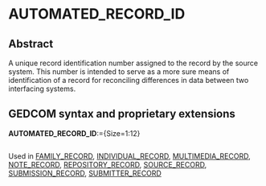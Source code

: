 ﻿<!-- licence GPL V2, cf https://github.com/TitiFix/geneweb -->
# AUTOMATED_RECORD_ID
## Abstract
A unique record identification number assigned to the record by the source system.  This number is
intended to serve as a more sure means of identification of a record for reconciling differences in data
between two interfacing systems.


## GEDCOM syntax and proprietary extensions

**AUTOMATED_RECORD_ID**:={Size=1:12}
<pre>
</pre>
Used in <a href=Ged.FAMILY_RECORD.md>FAMILY_RECORD</a>, <a href=Ged.INDIVIDUAL_RECORD.md>INDIVIDUAL_RECORD</a>, <a href=Ged.MULTIMEDIA_RECORD.md>MULTIMEDIA_RECORD</a>, <a href=Ged.NOTE_RECORD.md>NOTE_RECORD</a>, <a href=Ged.REPOSITORY_RECORD.md>REPOSITORY_RECORD</a>, <a href=Ged.SOURCE_RECORD.md>SOURCE_RECORD</a>, <a href=Ged.SUBMISSION_RECORD.md>SUBMISSION_RECORD</a>, <a href=Ged.SUBMITTER_RECORD.md>SUBMITTER_RECORD</a><br />

